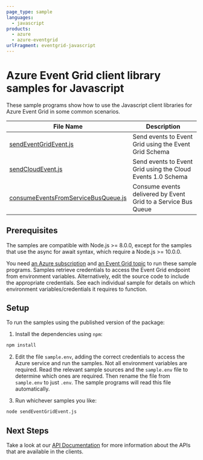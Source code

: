 ```yaml
---
page_type: sample
languages:
  - javascript
products:
  - azure
  - azure-eventgrid
urlFragment: eventgrid-javascript
---
```


# Azure Event Grid client library samples for Javascript

These sample programs show how to use the Javascript client libraries for Azure Event Grid in some common scenarios.

| **File Name**                                         | **Description**                                                                                      |
| ----------------------------------------------------- | ---------------------------------------------------------------------------------------------------- |
| [sendEventGridEvent.js][sendeventgridevent]           | Send events to Event Grid using the Event Grid Schema                                                |
| [sendCloudEvent.js][sendcloudevent]                   | Send events to Event Grid using the Cloud Events 1.0 Schema                                          |
| [consumeEventsFromServiceBusQueue.js][consumefromsb]  | Consume events delivered by Event Grid to a Service Bus Queue                                        |

## Prerequisites

The samples are compatible with Node.js >= 8.0.0, except for the samples that use the async for await syntax, which require a Node.js >= 10.0.0.

You need [an Azure subscription][freesub] and [an Event Grid topic][azeventgrid] to run these sample programs. Samples retrieve credentials to access the Event Grid endpoint from environment variables. Alternatively, edit the source code to include the appropriate credentials. See each individual sample for details on which environment variables/credentials it requires to function.

## Setup

To run the samples using the published version of the package:

1. Install the dependencies using `npm`:

```bash
npm install
```

2. Edit the file `sample.env`, adding the correct credentials to access the Azure service and run the samples. Not all environment variables are required. Read the relevant sample sources and the `sample.env` file to determine which ones are required. Then rename the file from `sample.env` to just `.env`. The sample programs will read this file automatically.

3. Run whichever samples you like:

```bash
node sendEventGridEvent.js
```

## Next Steps

Take a look at our [API Documentation][apiref] for more information about the APIs that are available in the clients.

[sendeventgridevent]: https://github.com/Azure/azure-sdk-for-js/tree/master/sdk/eventgrid/eventgrid/samples/javascript/src/sendEventGridEvent.js
[sendcloudevent]: https://github.com/Azure/azure-sdk-for-js/tree/master/sdk/eventgrid/eventgrid/samples/javascript/src/sendCloudEvent.js
[consumefromsb]: https://github.com/Azure/azure-sdk-for-js/tree/master/sdk/eventgrid/eventgrid/samples/javascript/src/consumeEventsFromServiceBusQueue.js
[apiref]: https://azure.github.io/azure-sdk-for-js/eventgrid.html
[azeventgrid]: https://azure.microsoft.com/en-us/services/event-grid/
[freesub]: https://azure.microsoft.com/free/
